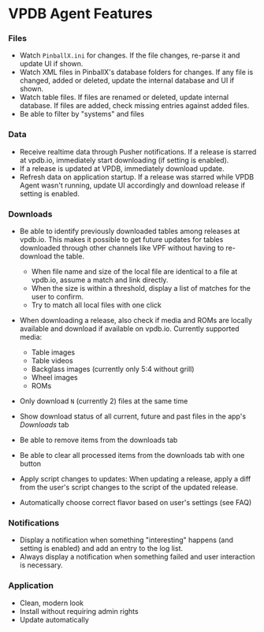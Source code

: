 ﻿VPDB Agent Features
===================

### Files

- Watch `PinballX.ini` for changes. If the file changes, re-parse it and update UI if shown.
- Watch XML files in PinballX's database folders for changes. If any file is changed, added or deleted, update the internal database and UI if shown.
- Watch table files. If files are renamed or deleted, update internal database. If files are added, check missing entries against added files.
- Be able to filter by "systems" and files


### Data

- Receive realtime data through Pusher notifications. If a release is starred at vpdb.io, immediately start downloading (if setting is enabled).
- If a release is updated at VPDB, immediately download update.
- Refresh data on application startup. If a release was starred while VPDB Agent wasn't running, update UI accordingly and download release if setting is enabled.


### Downloads

- Be able to identify previously downloaded tables among releases at vpdb.io. This makes it possible to get future updates for tables downloaded through other channels like VPF without having to re-download the table.
  - When file name and size of the local file are identical to a file at vpdb.io, assume a match and link directly.
  - When the size is within a threshold, display a list of matches for the user to confirm.
  - Try to match all local files with one click
- When downloading a release, also check if media and ROMs are locally available and download if available on vpdb.io. Currently supported media:
  
  - Table images
  - Table videos
  - Backglass images (currently only 5:4 without grill)
  - Wheel images
  - ROMs
- Only download `N` (currently 2) files at the same time
- Show download status of all current, future and past files in the app's *Downloads* tab
- Be able to remove items from the downloads tab
- Be able to clear all processed items from the downloads tab with one button
- Apply script changes to updates: When updating a release, apply a diff from the user's script changes to the script of the updated release.
- Automatically choose correct flavor based on user's settings (see FAQ)


### Notifications

- Display a notification when something "interesting" happens (and setting is enabled) and add an entry to the log list.
- Always display a notification when something failed and user interaction is necessary.


### Application

- Clean, modern look
- Install without requiring admin rights
- Update automatically
